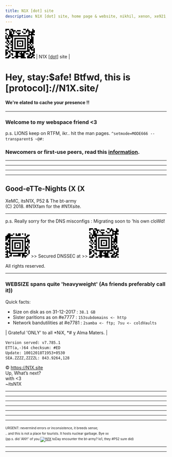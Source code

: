 ```yaml
---
title: N1X [dot] site
description: N1X [dot] site, home page & website, nikhil, xenon, xe921, itsN1X, its N1X, new delhi, bangalore, chennai, bengaluru, india, pune, hyderabad, hubli, goa, PANDI, Nikhil Pandita.
---
```



![](A2.png) | N1X [\[dot\]](https://n1x.site) site | 


# Hey, stay:$afe! Btfwd, this is [protocol]://N1X.site/
#### We're elated to cache your presence !!

---

### Welcome to my webspace friend <3
p.s. LIONS keep on RTFM, ikr.. hit the man pages.
`^setmode=MODE666 --transparent$ ~@#:`

### Newcomers or first-use peers, read this [information](info.md).


---
---
---
---

## Good-eTTe-Nights (X (X
XeMC, itsN1X, P52 & The bt-army  
(C) 2018. #N1Xfam for the #N1Xsite.

---
 p.s. Really sorry for the DNS misconfigs : Migrating soon to 'his own cloWd!
 
![](A1.png) >> Secured DNSSEC at >> ![](A2.png) 

All rights reserved.

---

### WEBSIZE spans quite 'heavyweight' \(As friends preferably call it)\)
Quick facts:
 - Size on disk as on 31-12-2017 : `38.1 GB` 
 - Sister paritions as on #e7777 : `153subdomains <- http` 
 - Network bandutilities at #e7781 : `2samba <- ftp; 7su <- coldVaults`
 
 
| Grateful 'ONLY' to all \*NiX, \*# ỵ Alma Maters. |


    Version served: v7.785.1
    ETT(a,-)64 checksum: #ED
    Update: 10012018T1953+0530
    SEA.ZZZZ,ZZZZL: 843.9264,128

© https://N1X.site
<br>Up, What’s next?
<br>with <3
<br>~itsN1X
<hr><hr><hr><hr><hr><hr><hr><font size='1'>URGENT: nevermind errors or inconsistence, it breeds sense;<br>.. and this is not a place for tourists. It hosts nuclear garbage. Bye xx <br>(pp.s. did 'ANY' of you <a title="Web Analytics" href="http://statcounter.com/" target="_blank"><img src="//c.statcounter.com/11569191/0/dbb0514a/0/" alt="N1X" ></a> toDay encounter the bt-army? lo1, they #P52 sure did)</font><hr><hr>
<html><header><title>Xe921 || [pr0]://N1X.site || Xcoded by luser::itsN1X</title></header></html>
